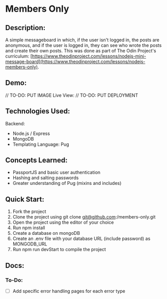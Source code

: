# Members Only
## Description:
A simple messageboard in which, if the user isn't logged in, the posts are anonymous, and if the user is logged in, they can see who wrote the posts and create their own posts. This was done as part of The Odin Project's curriculum: [https://www.theodinproject.com/lessons/nodejs-mini-message-board](https://www.theodinproject.com/lessons/nodejs-members-only).

## Demo:
// TO-DO: PUT IMAGE
Live View: // TO-DO: PUT DEPLOYMENT

## Technologies Used:
Backend:
- Node.js / Express
- MongoDB
- Templating Language: Pug

## Concepts Learned:
- PassportJS and basic user authentication
- Hashing and salting passwords
- Greater understanding of Pug (mixins and includes)

## Quick Start:
1. Fork the project
2. Clone the project using git clone git@github.com:<YOUR-USERNAME>/members-only.git
3. Open the project using the editor of your choice
4. Run npm install
5. Create a database on mongoDB
7. Create an .env file with your database URL (include password) as MONGODB_URL
8. Run npm run devStart to compile the project

## Docs:
### To-Do:
- [ ] Add specific error handling pages for each error type
